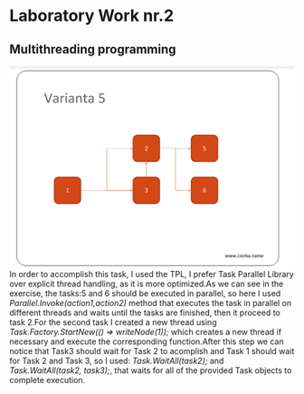 # Laboratory Work nr.2
## Multithreading programming
![alt text](https://github.com/Arina29/PR_Labs/blob/master/lab2Varianta.png "Logo Title Text 1")
In order to accomplish this task, I used the TPL, I prefer Task Parallel Library over explicit thread handling, as it is more optimized.As we can see in the exercise, the tasks:5 and 6 should be executed in parallel, so here I used _Parallel.Invoke(action1,action2)_ method that executes the task in parallel on different threads and waits until the tasks are finished, then it proceed to task 2.For the second task I created a new thread using  _Task.Factory.StartNew(() => writeNode(1));_ which creates a new thread if necessary and execute the corresponding function.After this step we can notice that Task3 should wait for Task 2 to acomplish and Task 1 should wait for Task 2 and Task 3, so I used: _Task.WaitAll(task2);_ and _Task.WaitAll(task2, task3);_, that waits for all of the provided Task objects to complete execution.

